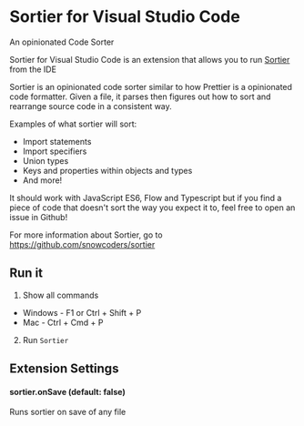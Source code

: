 # Sortier for Visual Studio Code
An opinionated Code Sorter

Sortier for Visual Studio Code is an extension that allows you to run 
[Sortier](https://github.com/snowcoders/sortier) from the IDE

Sortier is an opinionated code sorter similar to how Prettier is a opinionated code formatter. Given a file, it parses then figures out how to sort and rearrange source code in a consistent way.

Examples of what sortier will sort:
 - Import statements
 - Import specifiers
 - Union types
 - Keys and properties within objects and types
 - And more!

It should work with JavaScript ES6, Flow and Typescript but if you find a piece of code that doesn't sort the way you expect it to, feel free to open an issue in Github!

For more information about Sortier, go to https://github.com/snowcoders/sortier

## Run it

1. Show all commands
 - Windows - F1 or Ctrl + Shift + P
 - Mac - Ctrl + Cmd + P
2. Run `Sortier`

## Extension Settings
#### sortier.onSave (default: false)
Runs sortier on save of any file

